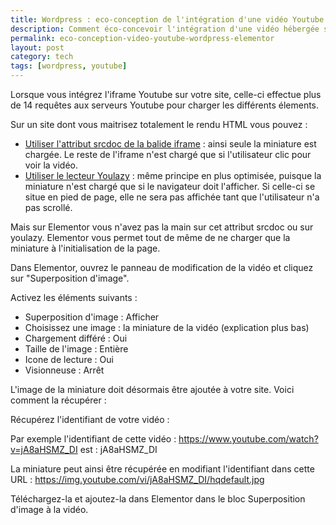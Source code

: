 ```yaml
---
title: Wordpress : eco-conception de l'intégration d'une vidéo Youtube avec Elementor
description: Comment éco-concevoir l'intégration d'une vidéo hébergée sur Youtube sur un site Wordpress utilisant Elementor
permalink: eco-conception-video-youtube-wordpress-elementor
layout: post
category: tech
tags: [wordpress, youtube]
---
```


Lorsque vous intégrez l'iframe Youtube sur votre site, celle-ci effectue plus de 14 requêtes aux serveurs Youtube pour charger les différents élements.

Sur un site dont vous maitrisez totalement le rendu HTML vous pouvez :
* [Utiliser l'attribut srcdoc de la balide iframe](https://dev.to/haggen/lazy-load-embedded-youtube-videos-520g) : ainsi seule la miniature est chargée. Le reste de l'iframe n'est chargé que si l'utilisateur clic pour voir la vidéo.
* [Utiliser le lecteur Youlazy](https://www.nuweb.fr/blog/post/793/youlazy-un-lecteur-youtube-eco-concu-et-accessible.html) : même principe en plus optimisée, puisque la miniature n'est chargé que si le navigateur doit l'afficher. Si celle-ci se situe en pied de page, elle ne sera pas affichée tant que l'utilisateur n'a pas scrollé.

Mais sur Elementor vous n'avez pas la main sur cet attribut srcdoc ou sur youlazy. Elementor vous permet tout de même de ne charger que la miniature à l'initialisation de la page.

Dans Elementor, ouvrez le panneau de modification de la vidéo et cliquez sur "Superposition d'image".

Activez les éléments suivants :
* Superposition d'image : Afficher
* Choisissez une image : la miniature de la vidéo (explication plus bas)
* Chargement différé : Oui
* Taille de l'image : Entière
* Icone de lecture : Oui
* Visionneuse : Arrêt

L'image de la miniature doit désormais être ajoutée à votre site. Voici comment la récupérer :

Récupérez l'identifiant de votre vidéo :

Par exemple l'identifiant de cette vidéo : https://www.youtube.com/watch?v=jA8aHSMZ_DI
est : jA8aHSMZ_DI

La miniature peut ainsi être récupérée en modifiant l'identifiant dans cette URL : https://img.youtube.com/vi/jA8aHSMZ_DI/hqdefault.jpg

Téléchargez-la et ajoutez-la dans Elementor dans le bloc Superposition d'image à la vidéo.




